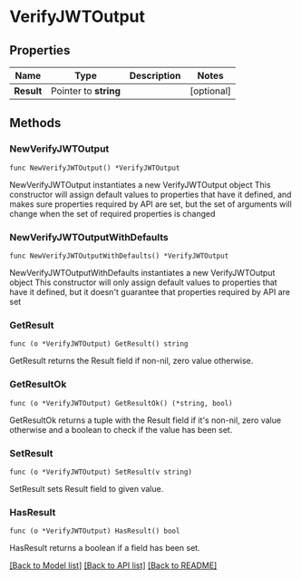 # VerifyJWTOutput

## Properties

Name | Type | Description | Notes
------------ | ------------- | ------------- | -------------
**Result** | Pointer to **string** |  | [optional] 

## Methods

### NewVerifyJWTOutput

`func NewVerifyJWTOutput() *VerifyJWTOutput`

NewVerifyJWTOutput instantiates a new VerifyJWTOutput object
This constructor will assign default values to properties that have it defined,
and makes sure properties required by API are set, but the set of arguments
will change when the set of required properties is changed

### NewVerifyJWTOutputWithDefaults

`func NewVerifyJWTOutputWithDefaults() *VerifyJWTOutput`

NewVerifyJWTOutputWithDefaults instantiates a new VerifyJWTOutput object
This constructor will only assign default values to properties that have it defined,
but it doesn't guarantee that properties required by API are set

### GetResult

`func (o *VerifyJWTOutput) GetResult() string`

GetResult returns the Result field if non-nil, zero value otherwise.

### GetResultOk

`func (o *VerifyJWTOutput) GetResultOk() (*string, bool)`

GetResultOk returns a tuple with the Result field if it's non-nil, zero value otherwise
and a boolean to check if the value has been set.

### SetResult

`func (o *VerifyJWTOutput) SetResult(v string)`

SetResult sets Result field to given value.

### HasResult

`func (o *VerifyJWTOutput) HasResult() bool`

HasResult returns a boolean if a field has been set.


[[Back to Model list]](../README.md#documentation-for-models) [[Back to API list]](../README.md#documentation-for-api-endpoints) [[Back to README]](../README.md)


